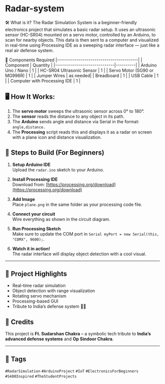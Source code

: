 # Radar-system

🛠️ What is it?
The Radar Simulation System is a beginner-friendly electronics project that simulates a basic radar setup. It uses an ultrasonic sensor (HC-SR04) mounted on a servo motor, controlled by an Arduino, to scan for nearby objects. This data is then sent to a computer and visualized in real-time using Processing IDE as a sweeping radar interface — just like a real air defense system.

🔧 Components Required
|-----------------------------------------|
| Component                    | Quantity |
|------------------------------|----------|
| Arduino Uno / Nano           | 1        |
| HC-SR04 Ultrasonic Sensor    | 1        |
| Servo Motor (SG90 or MG996R) | 1        |
| Jumper Wires                 | as needed|
| Breadboard                   | 1        |
| USB Cable                    | 1        |
| Computer with Processing IDE | 1        |


## 🖥️ How It Works:

1. The **servo motor** sweeps the ultrasonic sensor across 0° to 180°.
2. The **sensor** reads the distance to any object in its path.
3. The **Arduino** sends angle and distance via Serial in the format:  
   `angle,distance.`
4. The **Processing** script reads this and displays it as a radar on screen with a plane icon and distance visualization.


## 🚀 Steps to Build (For Beginners)

1. **Setup Arduino IDE**  
   Upload the `radar.ino` sketch to your Arduino.

2. **Install Processing IDE**  
   Download from: [https://processing.org/download](https://processing.org/download)

3. **Add Image**  
   Place `plane.png` in the same folder as your processing code file.

4. **Connect your circuit**  
   Wire everything as shown in the circuit diagram.

5. **Run Processing Sketch**  
   Make sure to update the COM port in `Serial myPort = new Serial(this, "COMX", 9600);`.

6. **Watch it in action!**  
   The radar interface will display object detection with a cool visual.

---

## 🎯 Project Highlights

- Real-time radar simulation
- Object detection with range visualization
- Rotating servo mechanism
- Processing-based GUI
- Tribute to India’s defense system 💂‍♂️



## 🙌 Credits

This project is **Ft. Sudarshan Chakra** – a symbolic tech tribute to **India’s advanced defense systems** and **Op Sindoor Chakra**.

---

## 📌 Tags

`#RadarSimulation` `#ArduinoProject` `#IoT` `#ElectronicsForBeginners` `#S400Inspired` `#TheStudentProjects`
